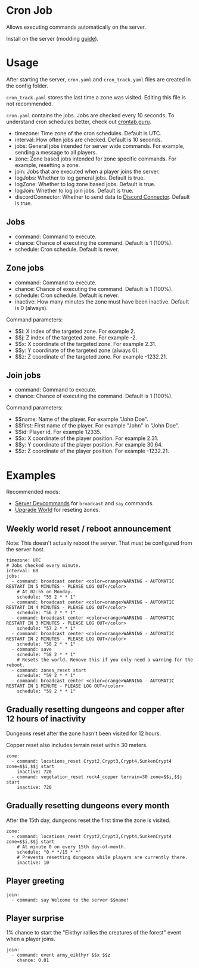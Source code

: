 # Cron Job

Allows executing commands automatically on the server.

Install on the server (modding [guide](https://youtu.be/WfvA5a5tNHo)).

# Usage

After starting the server, `cron.yaml` and `cron_track.yaml` files are created in the config folder.

`cron_track.yaml` stores the last time a zone was visited. Editing this file is not recommended.

`cron.yaml` contains the jobs. Jobs are checked every 10 seconds. To understand cron schedules better, check out [crontab.guru](https://crontab.guru/).

- timezone: Time zone of the cron schedules. Default is UTC.
- interval: How often jobs are checked. Default is 10 seconds.
- jobs: General jobs intended for server wide commands. For example, sending a message to all players.
- zone: Zone based jobs intended for zone specific commands. For example, resetting a zone.
- join: Jobs that are executed when a player joins the server.
- logJobs: Whether to log general jobs. Default is true.
- logZone: Whether to log zone based jobs. Default is true.
- logJoin: Whether to log join jobs. Default is true.
- discordConnector: Whether to send data to [Discord Connector](https://valheim.thunderstore.io/package/nwesterhausen/DiscordConnector/). Default is true.

## Jobs

- command: Command to execute.
- chance: Chance of executing the command. Default is 1 (100%).
- schedule: Cron schedule. Default is never.

## Zone jobs

- command: Command to execute.
- chance: Chance of executing the command. Default is 1 (100%).
- schedule: Cron schedule. Default is never.
- inactive: How many minutes the zone must have been inactive. Default is 0 (always).

Command parameters: 
- $$i: X index of the targeted zone. For example 2.
- $$j: Z index of the targeted zone. For example -2.
- $$x: X coordinate of the targeted zone. For example 2.31.
- $$y: Y coordinate of the targeted zone (always 0).
- $$z: Z coordinate of the targeted zone. For example -1232.21.

## Join jobs

- command: Command to execute.
- chance: Chance of executing the command. Default is 1 (100%).

Command parameters: 
- $$name: Name of the player. For example "John Doe".
- $$first: First name of the player. For example "John" in "John Doe".
- $$id: Player id. For example 12335.
- $$x: X coordinate of the player position. For example 2.31.
- $$y: Y coordinate of the player position. For example 30.64.
- $$z: Z coordinate of the player position. For example -1232.21.

# Examples

Recommended mods:
- [Server Devcommands](https://valheim.thunderstore.io/package/JereKuusela/Server_devcommands/) for `broadcast` and `say` commands.
- [Upgrade World](https://valheim.thunderstore.io/package/JereKuusela/Upgrade_World/) for reseting zones.


## Weekly world reset / reboot announcement

Note: This doesn't actually reboot the server. That must be configured from the server host.

```
timezone: UTC
# Jobs checked every minute.
interval: 60
jobs: 
  - command: broadcast center <color=orange>WARNING - AUTOMATIC RESTART IN 5 MINUTES - PLEASE LOG OUT</color>
    # At 02:55 on Monday.
    schedule: "55 2 * * 1"
  - command: broadcast center <color=orange>WARNING - AUTOMATIC RESTART IN 4 MINUTES - PLEASE LOG OUT</color>
    schedule: "56 2 * * 1"
  - command: broadcast center <color=orange>WARNING - AUTOMATIC RESTART IN 3 MINUTES - PLEASE LOG OUT</color>
    schedule: "57 2 * * 1"
  - command: broadcast center <color=orange>WARNING - AUTOMATIC RESTART IN 2 MINUTES - PLEASE LOG OUT</color>
    schedule: "58 2 * * 1"
  - command: save
    schedule: "58 2 * * 1"
    # Resets the world. Remove this if you only need a warning for the reboot.
  - command: zones_reset start
    schedule: "59 2 * * 1"
  - command: broadcast center <color=orange>WARNING - AUTOMATIC RESTART IN 1 MINUTE - PLEASE LOG OUT</color>
    schedule: "59 2 * * 1"
```

## Gradually resetting dungeons and copper after 12 hours of inactivity

Dungeons reset after the zone hasn't been visited for 12 hours.

Copper reset also includes terrain reset within 30 meters.

```
zone:
  - command: locations_reset Crypt2,Crypt3,Crypt4,SunkenCrypt4 zone=$$i,$$j start
    inactive: 720
  - command: vegetation_reset rock4_copper terrain=30 zone=$$i,$$j start
    inactive: 720
```

## Gradually resetting dungeons every month

After the 15th day, dungeons reset the first time the zone is visited.

```
zone:
  - command: locations_reset Crypt2,Crypt3,Crypt4,SunkenCrypt4 zone=$$i,$$j start
    # At minute 0 on every 15th day-of-month.
    schedule: "0 * */15 * *"
    # Prevents resetting dungeons while players are currently there.
    inactive: 10
```

## Player greeting

```
join:
  - command: say Welcome to the server $$name!
```

## Player surprise

1% chance to start the "Eikthyr rallies the creatures of the forest" event when a player joins.

```
join:
  - command: event army_eikthyr $$x $$z
    chance: 0.01
```

